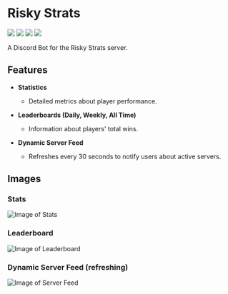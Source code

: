 # Risky Strats

<p align="left">
  <img src="https://img.shields.io/github/license/venoras/RiskyStrats">
  <img src="https://img.shields.io/github/issues-raw/venoras/RiskyStrats">
  <img src="https://img.shields.io/github/repo-size/venoras/RiskyStrats">
  <img src="https://img.shields.io/github/last-commit/venoras/RiskyStrats">
</p>

A Discord Bot for the Risky Strats server.

## Features
  * __Statistics__
    * Detailed metrics about player performance.
    
  * __Leaderboards (Daily, Weekly, All Time)__
    * Information about players' total wins.
    
  * __Dynamic Server Feed__
    * Refreshes every 30 seconds to notify users about active servers.

## Images

### Stats

![Image of Stats](https://i.imgur.com/F9Tgr9K.png)

### Leaderboard

![Image of Leaderboard](https://i.imgur.com/GeWgcV0.png)

### Dynamic Server Feed (refreshing)

![Image of Server Feed](https://i.imgur.com/4DPmQca.png)

